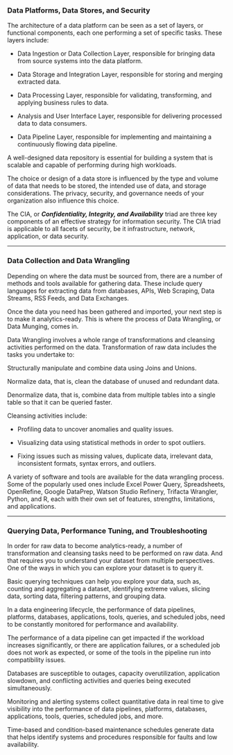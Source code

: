 ### Data Platforms, Data Stores, and Security

The architecture of a data platform can be seen as a set of layers, or functional components, each one performing a set of specific tasks. These layers include:

* Data Ingestion or Data Collection Layer, responsible for bringing data from source systems into the data platform.

* Data Storage and Integration Layer, responsible for storing and merging extracted data.

* Data Processing Layer, responsible for validating, transforming, and applying business rules to data.

* Analysis and User Interface Layer, responsible for delivering processed data to data consumers.

* Data Pipeline Layer, responsible for implementing and maintaining a continuously flowing data pipeline.

A well-designed data repository is essential for building a system that is scalable and capable of performing during high workloads. 

The choice or design of a data store is influenced by the type and volume of data that needs to be stored, the intended use of data, and storage considerations. The privacy, security, and governance needs of your organization also influence this choice.

The CIA, or ***Confidentiality, Integrity, and Availability*** triad are three key components of an effective strategy for information security. The CIA triad is applicable to all facets of security, be it infrastructure, network, application, or data security.

-------------------------------------------------------------------

### Data Collection and Data Wrangling

Depending on where the data must be sourced from, there are a number of methods and tools available for gathering data. These include query languages for extracting data from databases, APIs, Web Scraping, Data Streams, RSS Feeds, and Data Exchanges. 

Once the data you need has been gathered and imported, your next step is to make it analytics-ready. This is where the process of Data Wrangling, or Data Munging, comes in. 

Data Wrangling involves a whole range of transformations and cleansing activities performed on the data. Transformation of raw data includes the tasks you undertake to: 

Structurally manipulate and combine data using Joins and Unions. 

Normalize data, that is, clean the database of unused and redundant data.

Denormalize data, that is, combine data from multiple tables into a single table so that it can be queried faster.

Cleansing activities include: 

* Profiling data to uncover anomalies and quality issues.

* Visualizing data using statistical methods in order to spot outliers. 

* Fixing issues such as missing values, duplicate data, irrelevant data, inconsistent formats, syntax errors, and outliers. 

A variety of software and tools are available for the data wrangling process. Some of the popularly used ones include Excel Power Query, Spreadsheets, OpenRefine, Google DataPrep, Watson Studio Refinery, Trifacta Wrangler, Python, and R, each with their own set of features, strengths, limitations, and applications.

-------------------------------------------------------------------------

### Querying Data, Performance Tuning, and Troubleshooting

In order for raw data to become analytics-ready, a number of transformation and cleansing tasks need to be performed on raw data. And that requires you to understand your dataset from multiple perspectives. One of the ways in which you can explore your dataset is to query it. 

Basic querying techniques can help you explore your data, such as, counting and aggregating a dataset, identifying extreme values, slicing data, sorting data, filtering patterns, and grouping data.

In a data engineering lifecycle, the performance of data pipelines, platforms, databases, applications, tools, queries, and scheduled jobs, need to be constantly monitored for performance and availability. 

The performance of a data pipeline can get impacted if the workload increases significantly, or there are application failures, or a scheduled job does not work as expected, or some of the tools in the pipeline run into compatibility issues. 

Databases are susceptible to outages, capacity overutilization, application slowdown, and conflicting activities and queries being executed simultaneously. 

Monitoring and alerting systems collect quantitative data in real time to give visibility into the performance of data pipelines, platforms, databases, applications, tools, queries, scheduled jobs, and more.

Time-based and condition-based maintenance schedules generate data that helps identify systems and procedures responsible for faults and low availability.


